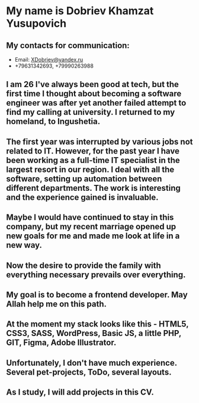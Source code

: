 # My name is Dobriev Khamzat Yusupovich

## My contacts for communication:
* Email: XDobriev@yandex.ru
* +79631342693, +79990263988
## I am **26** I've always been good at tech, but the first time I thought about becoming a software engineer was after yet another failed attempt to find my calling at university. I returned to my homeland, to Ingushetia.

## The first year was interrupted by various jobs not related to IT. However, for the past year I have been working as a full-time IT specialist in the largest resort in our region. I deal with all the software, setting up automation between different departments. The work is interesting and the experience gained is invaluable.

## Maybe I would have continued to stay in this company, but my recent marriage opened up new goals for me and made me look at life in a new way.
## Now the desire to provide the family with everything necessary prevails over everything.
## My goal is to become a frontend developer. May Allah help me on this path.

## At the moment my stack looks like this - HTML5, CSS3, SASS, WordPress, Basic JS, a little PHP, GIT, Figma, Adobe Illustrator.

## Unfortunately, I don't have much experience. Several pet-projects, ToDo, several layouts.
## As I study, I will add projects in this CV.